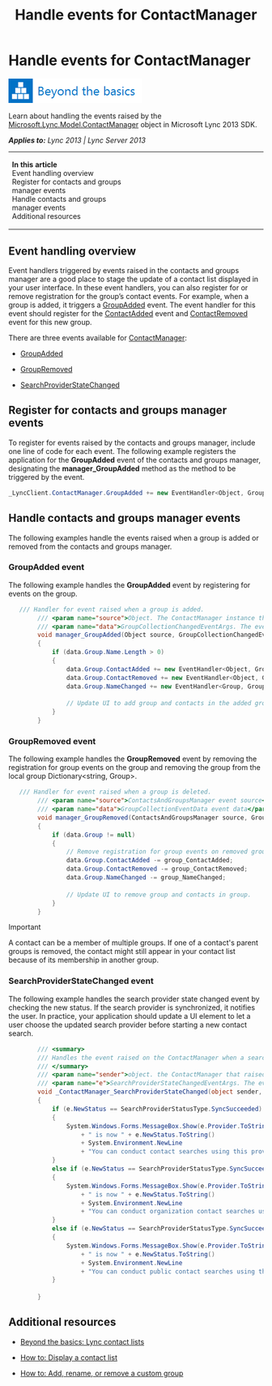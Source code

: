 ﻿---
title: Handle events for ContactManager
TOCTitle: Handle events for ContactManager
ms:assetid: a53758cd-b11f-4b9e-bfd8-c0dadde38a7a
ms:mtpsurl: https://msdn.microsoft.com/en-us/library/JJ945571(v=office.15)
ms:contentKeyID: 51541386
ms.date: 07/24/2014
mtps_version: v=office.15
dev_langs:
- csharp
---

# Handle events for ContactManager

![Beyond the basics topic](images/JJ945548.mod_icon_beyondbasics_long(Office.15).png "Beyond the basics topic")

Learn about handling the events raised by the [Microsoft.Lync.Model.ContactManager](contactmanager-class-microsoft-lync-model_2.md) object in Microsoft Lync 2013 SDK.


_**Applies to:** Lync 2013 | Lync Server 2013_

<table>
<colgroup>
<col style="width: 50%" />
<col style="width: 50%" />
</colgroup>
<tbody>
<tr class="odd">
<td><p><strong>In this article</strong><br />
Event handling overview<br />
Register for contacts and groups manager events<br />
Handle contacts and groups manager events<br />
Additional resources</p></td>
<td><p></p>
<p></p></td>
</tr>
</tbody>
</table>


## Event handling overview

Event handlers triggered by events raised in the contacts and groups manager are a good place to stage the update of a contact list displayed in your user interface. In these event handlers, you can also register for or remove registration for the group’s contact events. For example, when a group is added, it triggers a [GroupAdded](contactmanager-groupadded-event-microsoft-lync-model_2.md) event. The event handler for this event should register for the [ContactAdded](group-contactadded-event-microsoft-lync-model-group_2.md) event and [ContactRemoved](group-contactremoved-event-microsoft-lync-model-group_2.md) event for this new group.

There are three events available for [ContactManager](contactmanager-class-microsoft-lync-model_2.md):

  - [GroupAdded](contactmanager-groupadded-event-microsoft-lync-model_2.md)

  - [GroupRemoved](contactmanager-groupremoved-event-microsoft-lync-model_2.md)

  - [SearchProviderStateChanged](contactmanager-searchproviderstatechanged-event-microsoft-lync-model_2.md)

## Register for contacts and groups manager events

To register for events raised by the contacts and groups manager, include one line of code for each event. The following example registers the application for the **GroupAdded** event of the contacts and groups manager, designating the **manager\_GroupAdded** method as the method to be triggered by the event.

``` csharp
_LyncClient.ContactManager.GroupAdded += new EventHandler<Object, GroupCollectionChangedEventArgs>(manager_GroupAdded);
```

## Handle contacts and groups manager events

The following examples handle the events raised when a group is added or removed from the contacts and groups manager.

### GroupAdded event

The following example handles the **GroupAdded** event by registering for events on the group.

``` csharp
   /// Handler for event raised when a group is added.
        /// <param name="source">Object. The ContactManager instance that raised the event.</param>
        /// <param name="data">GroupCollectionChangedEventArgs. The event state object.</param>
        void manager_GroupAdded(Object source, GroupCollectionChangedEventArgs data)
        {
            if (data.Group.Name.Length > 0)
            {
                data.Group.ContactAdded += new EventHandler<Object, GroupMemberChangedEventArgs>(group_ContactAdded);
                data.Group.ContactRemoved += new EventHandler<Object, GroupMemberChangedEventArgs>(group_ContactRemoved);
                data.Group.NameChanged += new EventHandler<Group, GroupNameChangedEventArgs>(group_NameChanged);

                // Update UI to add group and contacts in the added group.
            }
        }
```

### GroupRemoved event

The following example handles the **GroupRemoved** event by removing the registration for group events on the group and removing the group from the local group Dictionary\<string, Group\>.

``` csharp
   /// Handler for event raised when a group is deleted.
        /// <param name="source">ContactsAndGroupsManager event source</param>
        /// <param name="data">GroupCollectionEventData event data</param>
        void manager_GroupRemoved(ContactsAndGroupsManager source, GroupCollectionEventArgs data)
        {
            if (data.Group != null)
            {
                // Remove registration for group events on removed group.
                data.Group.ContactAdded -= group_ContactAdded;
                data.Group.ContactRemoved -= group_ContactRemoved;
                data.Group.NameChanged -= group_NameChanged;

                // Update UI to remove group and contacts in group.
            }
        }
```


> [!IMPORTANT]
> <P>A contact can be a member of multiple groups. If one of a contact's parent groups is removed, the contact might still appear in your contact list because of its membership in another group.</P>



### SearchProviderStateChanged event

The following example handles the search provider state changed event by checking the new status. If the search provider is synchronized, it notifies the user. In practice, your application should update a UI element to let a user choose the updated search provider before starting a new contact search.

``` csharp
        /// <summary>
        /// Handles the event raised on the ContactManager when a search provider status has changed.
        /// </summary>
        /// <param name="sender">object. the ContactManager that raised the event.</param>
        /// <param name="e">SearchProviderStateChangedEventArgs. The event state.</param>
        void _ContactManager_SearchProviderStateChanged(object sender, SearchProviderStateChangedEventArgs e)
        {
            if (e.NewStatus == SearchProviderStatusType.SyncSucceeded)
            {
                System.Windows.Forms.MessageBox.Show(e.Provider.ToString()
                    + " is now " + e.NewStatus.ToString()
                    + System.Environment.NewLine
                    + "You can conduct contact searches using this provider");
            }
            else if (e.NewStatus == SearchProviderStatusType.SyncSucceededForInternalOnly)
            {
                System.Windows.Forms.MessageBox.Show(e.Provider.ToString()
                    + " is now " + e.NewStatus.ToString()
                    + System.Environment.NewLine
                    + "You can conduct organization contact searches using this provider");
            }
            else if (e.NewStatus == SearchProviderStatusType.SyncSucceededForExternalOnly)
            {
                System.Windows.Forms.MessageBox.Show(e.Provider.ToString()
                    + " is now " + e.NewStatus.ToString()
                    + System.Environment.NewLine
                    + "You can conduct public contact searches using this provider");
            }

        }
```

## Additional resources

  - [Beyond the basics: Lync contact lists](beyond-the-basics-lync-contact-lists.md)

  - [How to: Display a contact list](how-to-display-a-contact-list.md)

  - [How to: Add, rename, or remove a custom group](how-to-add-rename-or-remove-a-custom-group.md)


